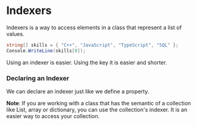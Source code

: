# Indexers

Indexers is a way to access elements in a class that represent a list of values.

```cs
string[] skills = { "C++", "JavaScript", "TypeScript", "SQL" };
Console.WriteLine(skills[0]);
```

Using an indexer is easier.
Using the key it is easier and shorter.

### Declaring an Indexer
We can declare an indexer just like we define a property.

**Note**: If you are working with a class that has the semantic of a collection like List, array or dictionary, you can use the collection's indexer. 
It is an easier way to access your collection.